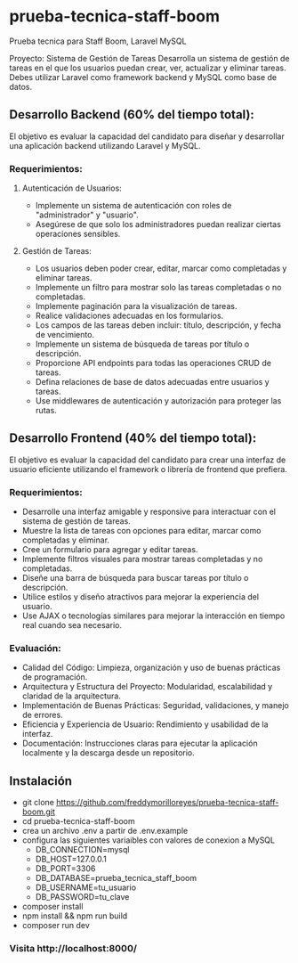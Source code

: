 # prueba-tecnica-staff-boom
Prueba tecnica para Staff Boom, Laravel MySQL


Proyecto: Sistema de Gestión de Tareas
Desarrolla un sistema de gestión de tareas en el que los usuarios puedan crear, ver,
actualizar y eliminar tareas. Debes utilizar Laravel como framework backend y MySQL
como base de datos.
## Desarrollo Backend (60% del tiempo total):
El objetivo es evaluar la capacidad del candidato para diseñar y desarrollar una
aplicación backend utilizando Laravel y MySQL.

### Requerimientos:
1. Autenticación de Usuarios:
   -  Implemente un sistema de autenticación con roles de &quot;administrador&quot; y
   &quot;usuario&quot;.
   - Asegúrese de que solo los administradores puedan realizar ciertas
   operaciones sensibles.

2. Gestión de Tareas:
   - Los usuarios deben poder crear, editar, marcar como completadas y
   eliminar tareas.
   - Implemente un filtro para mostrar solo las tareas completadas o no
   completadas.
   - Implemente paginación para la visualización de tareas.
   - Realice validaciones adecuadas en los formularios.
   - Los campos de las tareas deben incluir: título, descripción, y fecha de
   vencimiento.
   - Implemente un sistema de búsqueda de tareas por título o descripción.
   - Proporcione API endpoints para todas las operaciones CRUD de tareas.
   - Defina relaciones de base de datos adecuadas entre usuarios y tareas.
   - Use middlewares de autenticación y autorización para proteger las rutas.

## Desarrollo Frontend (40% del tiempo total):
El objetivo es evaluar la capacidad del candidato para crear una interfaz de usuario
eficiente utilizando el framework o librería de frontend que prefiera.
### Requerimientos:
- Desarrolle una interfaz amigable y responsive para interactuar con el sistema
de gestión de tareas.
- Muestre la lista de tareas con opciones para editar, marcar como completadas
y eliminar.
- Cree un formulario para agregar y editar tareas.
- Implemente filtros visuales para mostrar tareas completadas y no completadas.
- Diseñe una barra de búsqueda para buscar tareas por título o descripción.
- Utilice estilos y diseño atractivos para mejorar la experiencia del usuario.
- Use AJAX o tecnologías similares para mejorar la interacción en tiempo real
cuando sea necesario.
### Evaluación:
- Calidad del Código: Limpieza, organización y uso de buenas prácticas de
programación.
- Arquitectura y Estructura del Proyecto: Modularidad, escalabilidad y claridad
de la arquitectura.
- Implementación de Buenas Prácticas: Seguridad, validaciones, y manejo de
errores.
- Eficiencia y Experiencia de Usuario: Rendimiento y usabilidad de la interfaz.
- Documentación: Instrucciones claras para ejecutar la aplicación localmente y la
descarga desde un repositorio.


## Instalación

- git clone https://github.com/freddymorilloreyes/prueba-tecnica-staff-boom.git
- cd prueba-tecnica-staff-boom
- crea un archivo .env a partir de .env.example
- configura las siguientes variaibles con valores de conexion a MySQL 
    - DB_CONNECTION=mysql
    - DB_HOST=127.0.0.1
    - DB_PORT=3306
    - DB_DATABASE=prueba_tecnica_staff_boom
    - DB_USERNAME=tu_usuario
    - DB_PASSWORD=tu_clave
- composer install
- npm install && npm run build
- composer run dev

### Visita http://localhost:8000/



